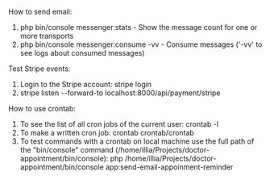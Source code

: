 How to send email:
1. php bin/console messenger:stats - Show the message count for one or more transports
2. php bin/console messenger:consume -vv - Consume messages ('-vv' to see logs about consumed messages)

Test Stripe events:
1. Login to the Stripe account: stripe login
2. stripe listen --forward-to localhost:8000/api/payment/stripe

How to use crontab:
1. To see the list of all cron jobs of the current user: crontab -l
2. To make a written cron job: crontab crontab/crontab
3. To test commands with a crontab on local machine use the full path of the "bin/console" command (/home/illia/Projects/doctor-appointment/bin/console): php /home/illia/Projects/doctor-appointment/bin/console app:send-email-appoinment-reminder